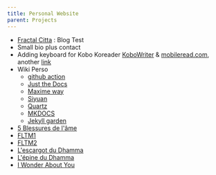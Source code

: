 ```yaml
---
title: Personal Website
parent: Projects
---
```


- [Fractal Citta](https://fractalcitta.github.io/) : Blog Test
- Small bio plus contact
- Adding keyboard for Kobo Koreader [KoboWriter](https://github.com/olup/kobowriter) & [mobileread.com](https://www.mobileread.com/forums/showthread.php?t=340418), another [link](http://www.50k-or-bust.com/Kobo%20XCSoar/Kobo%20XCSoar%20USB%20OTG%20Dongle%20Option%2001.pdf)
- Wiki Perso
  - [github action](https://github.com/marketplace/actions/wiki-page-creator-action)
  - [Just the Docs](https://github.com/just-the-docs/just-the-docs/tree/main)
  - [Maxime way](https://digital-garden-jekyll-template.netlify.app/)
  - [Siyuan](https://github.com/siyuan-note/siyuan)
  - [Quartz](https://github.com/jackyzha0/quartz)
  - [MKDOCS](https://github.com/jobindjohn/obsidian-publish-mkdocs)
  - [Jekyll garden](https://github.com/Jekyll-Garden/jekyll-garden.github.io)
- [5 Blessures de l'âme](https://docs.google.com/document/d/1SJN8vcAqCcDcXkoqLsL6SeYfMFGsvuhB_m3WZBhVfYQ/edit)
- [FLTM1](https://docs.google.com/document/d/1Lv_wOVXuFGWo6928VsauR0jznBYFfNH0zJw39nW9nrI/edit?usp=sharing)
- [FLTM2](https://docs.google.com/document/d/1EiPVXsoNwhd3H4czHDfdzLqtR38RB-fvl_FkvnDY9Uo/edit?usp=sharing)
- [L'escargot du Dhamma](https://docs.google.com/document/d/1S4X4XgD4x14d1agZO1fGhiYttkikktNKL2emtU2-oMc/edit)
- [L'épine du Dhamma](https://docs.google.com/document/d/1PwEY5SLbAnzpndfP6rU_1qgXe1VFapu6FbVcfLH7df8/edit?usp=sharing)
- [I Wonder About You](https://docs.google.com/document/d/1Wk_SoBAMvHIRd6TIzo9AAtZSyKwHzVb3REHK5ZOtcCE/edit?usp=sharing)
